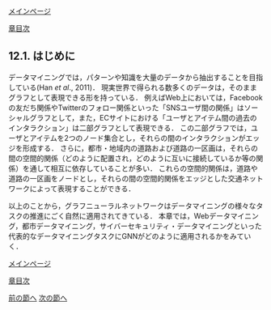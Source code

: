 [メインページ](../../index.markdown)

[章目次](./chap12.md)
## 12.1. はじめに

データマイニングでは，パターンや知識を大量のデータから抽出することを目指している(Han *et al*., 2011)． 現実世界で得られる数多くのデータは，そのままグラフとして表現できる形を持っている． 例えばWeb上においては，Facebookの友だち関係やTwitterのフォロー関係といった「SNSユーザ間の関係」はソーシャルグラフとして，また，ECサイトにおける「ユーザとアイテム間の過去のインタラクション」は二部グラフとして表現できる． この二部グラフでは，ユーザとアイテムを2つのノード集合とし，それらの間のインタラクションがエッジを形成する． さらに，都市・地域内の道路および道路の一区画は，それらの間の空間的関係（どのように配置され，どのように互いに接続しているか等の関係）を通して相互に依存していることが多い． これらの空間的関係は，道路や道路の一区画をノードとし，それらの間の空間的関係をエッジとした交通ネットワークによって表現することができる．

以上のことから，グラフニューラルネットワークはデータマイニングの様々なタスクの推進にごく自然に適用されてきている． 本章では，Webデータマイニング，都市データマイニング，サイバーセキュリティ・データマイニングといった代表的なデータマイニングタスクにGNNがどのように適用されるかをみていく．


[メインページ](../../index.markdown)

[章目次](./chap12.md)

[前の節へ](./subsection_00.md) [次の節へ](./subsection_02.md)


